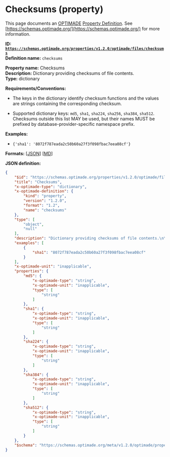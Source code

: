 # Checksums (property)
This page documents an [OPTIMADE](https://www.optimade.org/) [Property Definition](https://schemas.optimade.org/#definitions). See [https://schemas.optimade.org/](https://schemas.optimade.org/) for more information.

**ID: [`https://schemas.optimade.org/properties/v1.2.0/optimade/files/checksums`](https://schemas.optimade.org/properties/v1.2.0/optimade/files/checksums)**  
**Definition name:** `checksums`

**Property name:** Checksums  
**Description:** Dictionary providing checksums of file contents.  
**Type:** dictionary  

**Requirements/Conventions:**

- The keys in the dictionary identify checksum functions and the values are strings containing the corresponding checksum.

- Supported dictionary keys: `md5`, `sha1`, `sha224`, `sha256`, `sha384`, `sha512`.
  Checksums outside this list MAY be used, but their names MUST be prefixed by database-provider-specific namespace prefix.

**Examples:**

- `{'sha1': '8072f787eada2c50b60a27f3f098fbac7eea08cf'}`

**Formats:** [[JSON](checksums.json)] [[MD](checksums.md)]

**JSON definition:**

``` json
{
    "$id": "https://schemas.optimade.org/properties/v1.2.0/optimade/files/checksums",
    "title": "Checksums",
    "x-optimade-type": "dictionary",
    "x-optimade-definition": {
        "kind": "property",
        "version": "1.2.0",
        "format": "1.2",
        "name": "checksums"
    },
    "type": [
        "object",
        "null"
    ],
    "description": "Dictionary providing checksums of file contents.\n\n**Requirements/Conventions:**\n\n- The keys in the dictionary identify checksum functions and the values are strings containing the corresponding checksum.\n\n- Supported dictionary keys: `md5`, `sha1`, `sha224`, `sha256`, `sha384`, `sha512`.\n  Checksums outside this list MAY be used, but their names MUST be prefixed by database-provider-specific namespace prefix.",
    "examples": [
        {
            "sha1": "8072f787eada2c50b60a27f3f098fbac7eea08cf"
        }
    ],
    "x-optimade-unit": "inapplicable",
    "properties": {
        "md5": {
            "x-optimade-type": "string",
            "x-optimade-unit": "inapplicable",
            "type": [
                "string"
            ]
        },
        "sha1": {
            "x-optimade-type": "string",
            "x-optimade-unit": "inapplicable",
            "type": [
                "string"
            ]
        },
        "sha224": {
            "x-optimade-type": "string",
            "x-optimade-unit": "inapplicable",
            "type": [
                "string"
            ]
        },
        "sha384": {
            "x-optimade-type": "string",
            "x-optimade-unit": "inapplicable",
            "type": [
                "string"
            ]
        },
        "sha512": {
            "x-optimade-type": "string",
            "x-optimade-unit": "inapplicable",
            "type": [
                "string"
            ]
        }
    },
    "$schema": "https://schemas.optimade.org/meta/v1.2.0/optimade/property_definition.md"
}
```